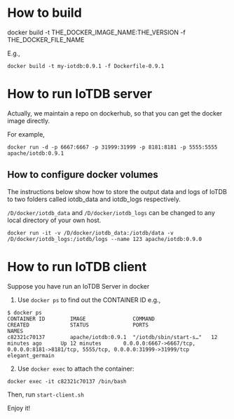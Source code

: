 <!--

    Licensed to the Apache Software Foundation (ASF) under one
    or more contributor license agreements.  See the NOTICE file
    distributed with this work for additional information
    regarding copyright ownership.  The ASF licenses this file
    to you under the Apache License, Version 2.0 (the
    "License"); you may not use this file except in compliance
    with the License.  You may obtain a copy of the License at

        http://www.apache.org/licenses/LICENSE-2.0

    Unless required by applicable law or agreed to in writing,
    software distributed under the License is distributed on an
    "AS IS" BASIS, WITHOUT WARRANTIES OR CONDITIONS OF ANY
    KIND, either express or implied.  See the License for the
    specific language governing permissions and limitations
    under the License.

-->

# How to build

docker build -t THE_DOCKER_IMAGE_NAME:THE_VERSION -f THE_DOCKER_FILE_NAME

E.g.,

```
docker build -t my-iotdb:0.9.1 -f Dockerfile-0.9.1
```

# How to run IoTDB server 

Actually, we maintain a repo on dockerhub, so that you can get the docker image directly.

For example,
```
docker run -d -p 6667:6667 -p 31999:31999 -p 8181:8181 -p 5555:5555 apache/iotdb:0.9.1
```

## How to configure docker volumes

The instructions below show how to store the output data and logs of IoTDB to two folders called 
iotdb_data and iotdb_logs respectively. 

`/D/docker/iotdb_data` and `/D/docker/iotdb_logs` can be changed to any local directory of your own host.
```
docker run -it -v /D/docker/iotdb_data:/iotdb/data -v /D/docker/iotdb_logs:/iotdb/logs --name 123 apache/iotdb:0.9.0
```

# How to run IoTDB client

Suppose you have run an IoTDB Server in docker

1. Use `docker ps` to find out the CONTAINER ID
e.g.,
```
$ docker ps
CONTAINER ID        IMAGE               COMMAND                  CREATED             STATUS              PORTS                                                                                NAMES
c82321c70137        apache/iotdb:0.9.1  "/iotdb/sbin/start-s…"   12 minutes ago      Up 12 minutes       0.0.0.0:6667->6667/tcp, 0.0.0.0:8181->8181/tcp, 5555/tcp, 0.0.0.0:31999->31999/tcp   elegant_germain
```
2. Use `docker exec` to attach the container:
```
docker exec -it c82321c70137 /bin/bash
```

Then, run `start-client.sh`

Enjoy it!
